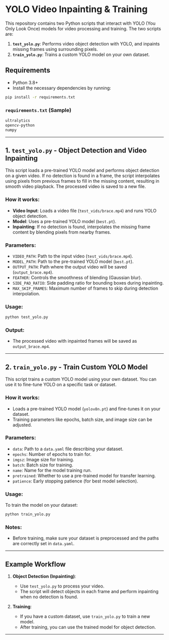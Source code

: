 # YOLO Video Inpainting & Training

This repository contains two Python scripts that interact with YOLO (You Only Look Once) models for video processing and training. The two scripts are:

1. **`test_yolo.py`**: Performs video object detection with YOLO, and inpaints missing frames using surrounding pixels.
2. **`train_yolo.py`**: Trains a custom YOLO model on your own dataset.

## Requirements

- Python 3.8+
- Install the necessary dependencies by running:

```bash
pip install -r requirements.txt
```

### `requirements.txt` (Sample)

```txt
ultralytics
opencv-python
numpy
```

---

## 1. **`test_yolo.py`** - Object Detection and Video Inpainting

This script loads a pre-trained YOLO model and performs object detection on a given video. If no detection is found in a frame, the script interpolates using pixels from previous frames to fill in the missing content, resulting in smooth video playback. The processed video is saved to a new file.

### How it works:
- **Video Input**: Loads a video file (`test_vids/brace.mp4`) and runs YOLO object detection.
- **Model**: Uses a pre-trained YOLO model (`best.pt`).
- **Inpainting**: If no detection is found, interpolates the missing frame content by blending pixels from nearby frames.

### Parameters:
- `VIDEO_PATH`: Path to the input video (`test_vids/brace.mp4`).
- `MODEL_PATH`: Path to the pre-trained YOLO model (`best.pt`).
- `OUTPUT_PATH`: Path where the output video will be saved (`output_brace.mp4`).
- `FEATHER`: Controls the smoothness of blending (Gaussian blur).
- `SIDE_PAD_RATIO`: Side padding ratio for bounding boxes during inpainting.
- `MAX_SKIP_FRAMES`: Maximum number of frames to skip during detection interpolation.

### Usage:

```bash
python test_yolo.py
```

### Output:
- The processed video with inpainted frames will be saved as `output_brace.mp4`.

---

## 2. **`train_yolo.py`** - Train Custom YOLO Model

This script trains a custom YOLO model using your own dataset. You can use it to fine-tune YOLO on a specific task or dataset.

### How it works:
- Loads a pre-trained YOLO model (`yolov8n.pt`) and fine-tunes it on your dataset.
- Training parameters like epochs, batch size, and image size can be adjusted.

### Parameters:
- `data`: Path to a `data.yaml` file describing your dataset.
- `epochs`: Number of epochs to train for.
- `imgsz`: Image size for training.
- `batch`: Batch size for training.
- `name`: Name for the model training run.
- `pretrained`: Whether to use a pre-trained model for transfer learning.
- `patience`: Early stopping patience (for best model selection).

### Usage:

To train the model on your dataset:

```bash
python train_yolo.py
```

### Notes:
- Before training, make sure your dataset is preprocessed and the paths are correctly set in `data.yaml`.

---

## Example Workflow

1. **Object Detection (Inpainting)**:
    - Use `test_yolo.py` to process your video.
    - The script will detect objects in each frame and perform inpainting when no detection is found.

2. **Training**:
    - If you have a custom dataset, use `train_yolo.py` to train a new model.
    - After training, you can use the trained model for object detection.

---

